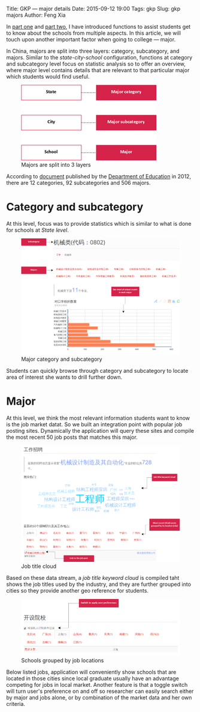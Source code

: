 Title: GKP &mdash; major details
Date: 2015-09-12 19:00
Tags: gkp
Slug: gkp majors
Author: Feng Xia


In [part one]({filename}/workspace/gkp/introduction.md) and [part
two]({filename}/workspace/gkp/schools.md), I have introduced functions
to assist students get to know about the schools from multiple
aspects. In this article, we will touch upon another important factor
when going to college &mdash; major.

In China, majors are split into three layers: category, subcategory,
and majors. Similar to the _state-city-school_ configuration,
functions at category and subcategory level focus on statistic
analysis so to offer an overview, where major level contains details
that are relevant to that particular major which students would find
useful.

<figure class="s12 center">
    <img src="images/gkp_major_setup.png"/>
    <figcaption>Majors are split into 3 layers</figcaption>
</figure>

According to [document]({filename}/downloads/20121012084054830.pdf)
published by the [Department of Education][] in 2012, there are 12
categories, 92 subcategories and 506 majors.

# Category and subcategory

At this level, focus was to provide statistics which is similar to
what is done for schools at _State level_.

<figure class="s12 center">
    <img src="images/gkp_18.png"/>
    <figcaption>Major category and subcategory</figcaption>
</figure>

Students can quickly browse through category and subcategory to locate
area of interest she wants to drill further down.

[department of education]: http://www.moe.gov.cn/publicfiles/business/htmlfiles/moe/s3882/201210/xxgk_143152.html

# Major

At this level, we think the most relevant information students want to
know is the job market datat.  So we built an integration point with
popular job posting sites. Dynamically the application will query
these sites and compile the most recent 50 job posts that matches this
major.


<figure class="s12 center">
    <img src="images/gkp_19.png"/>
    <figcaption>Job title cloud</figcaption>
</figure>

Based on these data stream, a _job title keyword cloud_ is compiled
taht shows the job titles used by the industry, and they are further
grouped into cities so they provide another geo reference for
students.

<figure class="s12 center">
    <img  src="images/gkp_20.png"/>
    <figcaption>Schools grouped by job locations</figcaption>
</figure>

Below listed jobs, application will conveniently show schools that are
located in those cities since local graduate usually have an advantage
competing for jobs in local market. Another feature is that a toggle
switch will turn user's preference on and off so researcher can easily
search either by major and jobs alone, or by combination of the market
data and her own criteria.
